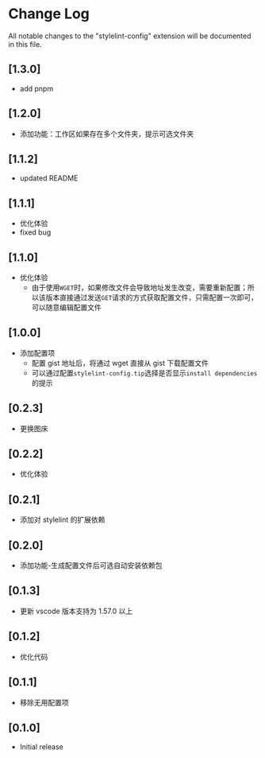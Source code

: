 # Change Log

All notable changes to the "stylelint-config" extension will be documented in this file.

## [1.3.0]

- add pnpm

## [1.2.0]

- 添加功能：工作区如果存在多个文件夹，提示可选文件夹

## [1.1.2]

- updated README

## [1.1.1]

- 优化体验
- fixed bug

## [1.1.0]

- 优化体验
  - 由于使用`WGET`时，如果修改文件会导致地址发生改变，需要重新配置；所以该版本直接通过发送`GET`请求的方式获取配置文件，只需配置一次即可，可以随意编辑配置文件

## [1.0.0]

- 添加配置项
  - 配置 gist 地址后，将通过 wget 直接从 gist 下载配置文件
  - 可以通过配置`stylelint-config.tip`选择是否显示`install dependencies` 的提示

## [0.2.3]

- 更换图床

## [0.2.2]

- 优化体验

## [0.2.1]

- 添加对 stylelint 的扩展依赖

## [0.2.0]

- 添加功能-生成配置文件后可选自动安装依赖包

## [0.1.3]

- 更新 vscode 版本支持为 1.57.0 以上

## [0.1.2]

- 优化代码

## [0.1.1]

- 移除无用配置项

## [0.1.0]

- Initial release
